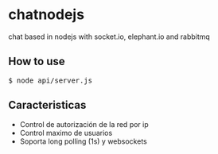 chatnodejs
==========

chat based in nodejs with socket.io, elephant.io and rabbitmq

## How to use

<pre>
$ node api/server.js
</pre>

## Caracteristicas

- Control de autorización de la red por ip
- Control maximo de usuarios
- Soporta long polling (1s) y websockets
